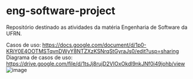 # eng-software-project
Repositório destinado as atividades da matéria Engenharia de Software da UFRN.

Casos de uso: https://docs.google.com/document/d/1p0-KRiY0E4OOTMSTqvnDWyY8NTZXzKSNrqStGyraJs0/edit?usp=sharing
Diagrama de casos de uso: https://drive.google.com/file/d/1tsJj8rujD2VIOxOkdl9nkJNf0i49johb/view
![image](https://github.com/user-attachments/assets/b6e91c53-a466-401d-b79d-dc0f87dbb466)

